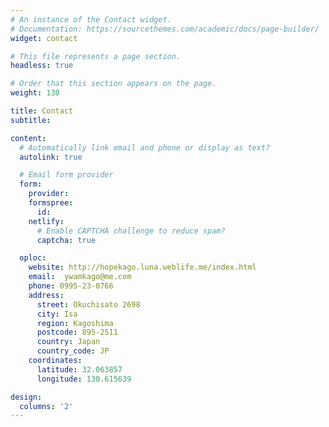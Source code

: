 ```yaml
---
# An instance of the Contact widget.
# Documentation: https://sourcethemes.com/academic/docs/page-builder/
widget: contact

# This file represents a page section.
headless: true

# Order that this section appears on the page.
weight: 130

title: Contact
subtitle:

content:
  # Automatically link email and phone or display as text?
  autolink: true

  # Email form provider
  form:
    provider:
    formspree:
      id:
    netlify:
      # Enable CAPTCHA challenge to reduce spam?
      captcha: true

  oploc:
    website: http://hopekago.luna.weblife.me/index.html
    email:  ywamkago@me.com
    phone: 0995-23-0766
    address:
      street: Okuchisato 2698
      city: Isa
      region: Kagoshima
      postcode: 895-2511
      country: Japan
      country_code: JP
    coordinates:
      latitude: 32.063857
      longitude: 130.615639

design:
  columns: '2'
---
```


